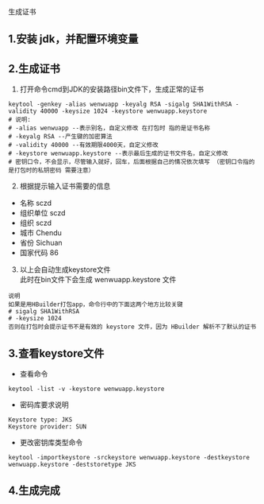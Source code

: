 生成证书
## 1.安装 jdk，并配置环境变量
## 2.生成证书
1. 打开命令cmd到JDK的安装路径bin文件下，生成正常的证书    
```
keytool -genkey -alias wenwuapp -keyalg RSA -sigalg SHA1WithRSA -validity 40000 -keysize 1024 -keystore wenwuapp.keystore
# 说明:
# -alias wenwuapp --表示别名，自定义修改 在打包时 指的是证书名称
# -keyalg RSA --产生键的加密算法
# -validity 40000 --有效期限4000天，自定义修改
# -keystore wenwuapp.keystore --表示最后生成的证书文件名，自定义修改
# 密钥口令，不会显示，尽管输入就好，回车，后面根据自己的情况依次填写 （密钥口令指的是打包时的私钥密码 需要注意）
```
2. 根据提示输入证书需要的信息
- 名称 sczd
- 组织单位 sczd
- 组织 sczd
- 城市 Chendu
- 省份 Sichuan
- 国家代码 86
3. 以上会自动生成keystore文件  
此时在bin文件下会生成 wenwuapp.keystore 文件
```
说明
如果是用HBuilder打包app，命令行中的下面这两个地方比较关键
# sigalg SHA1WithRSA
# -keysize 1024
否则在打包时会提示证书不是有效的 keystore 文件，因为 HBuilder 解析不了默认的证书
```

## 3.查看keystore文件
- 查看命令
```
keytool -list -v -keystore wenwuapp.keystore
```
- 密码库要求说明
```
Keystore type: JKS
Keystore provider: SUN
```
- 更改密钥库类型命令
```
keytool -importkeystore -srckeystore wenwuapp.keystore -destkeystore wenwuapp.keystore -deststoretype JKS
```

## 4.生成完成
